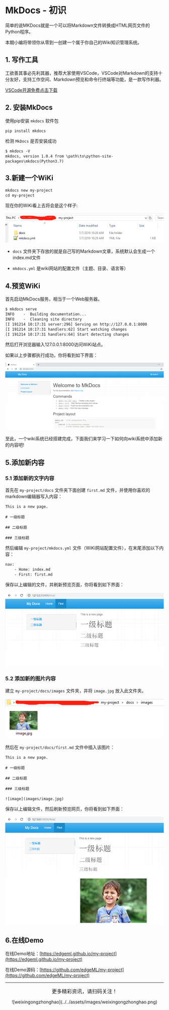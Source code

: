 # MkDocs - 初识

简单的说MKDocs就是一个可以将Markdown文件转换成HTML网页文件的Python程序。

本期小编将带领你从零到一创建一个属于你自己的Wiki知识管理系统。

## 1. 写作工具

工欲善其事必先利其器，推荐大家使用VSCode，VSCode对Markdown的支持十分友好，支持工作空间、Markdown预览和命令行终端等功能，是一款写作利器。

[VSCode开源免费点击下载](https://code.visualstudio.com/)

## 2. 安装MkDocs

使用pip安装 `mkdocs` 软件包

```
pip install mkdocs
```

检测 `MkDocs` 是否安装成功

```
$ mkdocs -V
mkdocs, version 1.0.4 from \path\to\python-site-packages\mkdocs(Python3.7)
```

## 3.新建一个WiKi

```
mkdocs new my-project
cd my-project
```
现在你的WiKi看上去将会是这个样子:

![mkdocs_site](../../\assets\images\tools\mkdocs_build_wiki_site\mkdocs_site.png)

* `docs` 文件夹下存放的就是自己写的Markdown文章，系统默认会生成一个index.md文件

* `mkdocs.yml` 是wiki网站的配置文件（主题、目录、语言等）

## 4.预览WiKi

首先启动MkDocs服务，相当于一个Web服务器。

```
$ mkdocs serve
INFO    -  Building documentation...
INFO    -  Cleaning site directory
[I 191214 10:17:31 server:296] Serving on http://127.0.0.1:8000
[I 191214 10:17:31 handlers:62] Start watching changes
[I 191214 10:17:31 handlers:64] Start detecting changes
```

然后打开浏览器输入127.0.0.1:8000访问WiKi站点。

如果以上步骤都执行成功，你将看到如下界面：

![](../../\assets\images\tools\mkdocs_build_wiki_site\mkdocs_preview.png)

至此，一个wiki系统已经搭建完成，下面我们来学习一下如何向wiki系统中添加新的内容吧!

## 5.添加新内容

### 5.1 添加新的文字内容

首先在 `my-project/docs` 文件夹下面创建 `first.md` 文件，并使用你喜欢的markdown编辑器写入内容：

```
This is a new page.

# 一级标题

## 二级标题

### 三级标题
```

然后编辑 `my-project/mkdocs.yml` 文件（WiKi网站配置文件），在末尾添加以下内容：

```
nav:
    - Home: index.md
    - First: first.md
```

保存以上编辑的文件，并刷新预览页面，你将看到如下界面：

![](../../\assets\images\tools\mkdocs_build_wiki_site\mkdocs_preview_add_content.png)

### 5.2 添加新的图片内容

建立 `my-project/docs/images` 文件夹，并将    `image.jpg` 放入此文件夹。

![](../../\assets\images\tools\mkdocs_build_wiki_site\images_folder.png)

然后在 `my-project/docs/first.md` 文件中插入该图片：

```
This is a new page.

# 一级标题

## 二级标题

### 三级标题

![image](images/image.jpg)
```

保存以上编辑文件，然后刷新预览网页，你将看到如下界面：

![](../../\assets\images\tools\mkdocs_build_wiki_site\mkdocs_preview_add_image.png)


## 6.在线Demo

在线Demo地址：[https://edgeml.github.io/my-project](https://edgeml.github.io/my-project)

在线Demo源码：[https://github.com/edgeML/my-project](https://github.com/edgeML/my-project)

----------------------------------------

<center><font size="3pt">更多精彩资讯，请扫码关注！</font></center>

<center><p>![weixingongzhonghao](../../assets/images/weixingongzhonghao.png)</p></center>